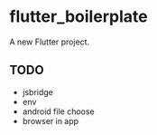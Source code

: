 # flutter_boilerplate

A new Flutter project.

## TODO

- jsbridge
- env
- android file choose
- browser in app